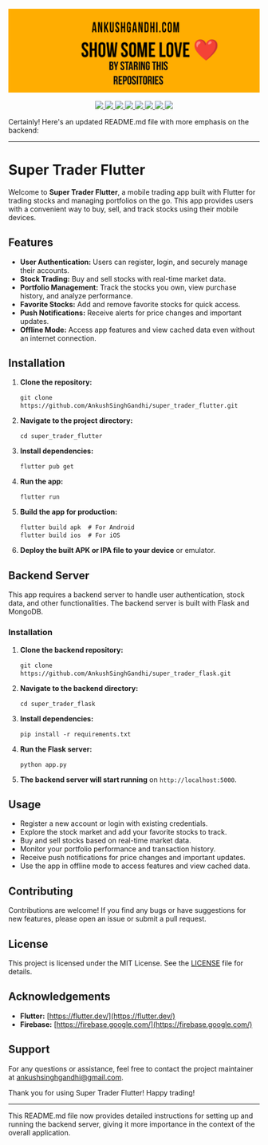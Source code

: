 <a href="https://www.buymeacoffee.com/ankushsingh"><img src="header.jpg"></a>

<p align="center">
  <a href="https://ankushsinghgandhi.github.io">
    <img src="https://img.shields.io/badge/Website-3b5998?style=flat-square&logo=google-chrome&logoColor=white" />
  </a>
  <a href="http://twitter.com/ankushsgandhi">
    <img src="https://img.shields.io/badge/-Twitter-blue?style=flat-square&logo=twitter&logoColor=white" />
  </a>
   <a href="https://www.linkedin.com/in/ankush-singh-gandhi-2487771aa/">
    <img src="https://img.shields.io/badge/-LinkedIn-0e76a8?style=flat-square&logo=Linkedin&logoColor=white" />
  </a>
  <a href="https://dev.to/@ankushsinghgandhi">
    <img src="https://img.shields.io/badge/-Dev.to-grey?style=flat-square&logo=dev.to&logoColor=white"/>
  </a>
  <a href="https://stackoverflow.com/users/13790266/ankush-singh">
    <img src="https://img.shields.io/badge/-Stackoverflow-orange?style=flat-square&logo=stackoverflow&logoColor=white"/>
  </a>
  <a href="https://leetcode.com/ankushsinghgandhi/">
    <img src="https://img.shields.io/badge/-Leetcode-yellow?style=flat-square&logo=Leetcode&logoColor=white"/>
  </a>
    <a href="https://www.hackerrank.com/ankushsgandhi">
    <img src="https://img.shields.io/badge/-HackerRank-green?style=flat-square&logo=Hackerrank&logoColor=white"/>
  </a>
    <a href="https://www.hackerearth.com/@bhanusinghank">
    <img src="https://img.shields.io/badge/-Hackerearth-purple?style=flat-square&logo=Hackerearth&logoColor=white"/>
  </a>
</p>

Certainly! Here's an updated README.md file with more emphasis on the backend:

---

# Super Trader Flutter

Welcome to **Super Trader Flutter**, a mobile trading app built with Flutter for trading stocks and managing portfolios on the go. This app provides users with a convenient way to buy, sell, and track stocks using their mobile devices.

## Features

- **User Authentication:** Users can register, login, and securely manage their accounts.
- **Stock Trading:** Buy and sell stocks with real-time market data.
- **Portfolio Management:** Track the stocks you own, view purchase history, and analyze performance.
- **Favorite Stocks:** Add and remove favorite stocks for quick access.
- **Push Notifications:** Receive alerts for price changes and important updates.
- **Offline Mode:** Access app features and view cached data even without an internet connection.

## Installation

1. **Clone the repository:**
   ```
   git clone https://github.com/AnkushSinghGandhi/super_trader_flutter.git
   ```

2. **Navigate to the project directory:**
   ```
   cd super_trader_flutter
   ```

3. **Install dependencies:**
   ```
   flutter pub get
   ```

4. **Run the app:**
   ```
   flutter run
   ```

5. **Build the app for production:**
   ```
   flutter build apk  # For Android
   flutter build ios  # For iOS
   ```

6. **Deploy the built APK or IPA file to your device** or emulator.

## Backend Server

This app requires a backend server to handle user authentication, stock data, and other functionalities. The backend server is built with Flask and MongoDB. 

### Installation

1. **Clone the backend repository:**
   ```
   git clone https://github.com/AnkushSinghGandhi/super_trader_flask.git
   ```

2. **Navigate to the backend directory:**
   ```
   cd super_trader_flask
   ```

3. **Install dependencies:**
   ```
   pip install -r requirements.txt
   ```

4. **Run the Flask server:**
   ```
   python app.py
   ```

5. **The backend server will start running** on `http://localhost:5000`.

## Usage

- Register a new account or login with existing credentials.
- Explore the stock market and add your favorite stocks to track.
- Buy and sell stocks based on real-time market data.
- Monitor your portfolio performance and transaction history.
- Receive push notifications for price changes and important updates.
- Use the app in offline mode to access features and view cached data.

## Contributing

Contributions are welcome! If you find any bugs or have suggestions for new features, please open an issue or submit a pull request.

## License

This project is licensed under the MIT License. See the [LICENSE](LICENSE) file for details.

## Acknowledgements

- **Flutter:** [https://flutter.dev/](https://flutter.dev/)
- **Firebase:** [https://firebase.google.com/](https://firebase.google.com/)

## Support

For any questions or assistance, feel free to contact the project maintainer at [ankushsinghgandhi@gmail.com](mailto:your-ankushsinghgandhi@gmail.com).

Thank you for using Super Trader Flutter! Happy trading!

--- 

This README.md file now provides detailed instructions for setting up and running the backend server, giving it more importance in the context of the overall application.
